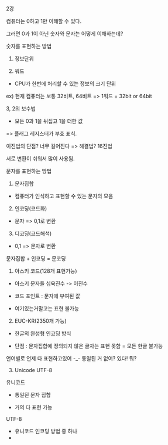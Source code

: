 2강 

컴퓨터는 0하고 1만 이해할 수 있다.

그러면 0과 1이 아닌 숫자와 문자는 어떻게 이해하는데?

 

숫자를 표현하는 방법
1. 정보단위


2. 워드 

- CPU가 한번에 처리할 수 있는 정보의 크기 단위

ex) 현재 컴퓨터는 보통 32비트, 64비트 => 1워드 = 32bit or 64bit

 

3, 2의 보수법

- 모든 0과 1을 뒤집고 1을 더한 값 

=> 플래그 레지스터가 부호 표식.


 

이진법의 단점? 너무 길어진다 => 해결법? 16진법 

서로 변환이 쉬워서 많이 사용됨.

 

문자를 표현하는 방법
1. 문자집합

- 컴퓨터가 인식하고 표현할 수 있는 문자의 모음 

 

2. 인코딩(코드화)

- 문자 => 0,1로 변환

 

3. 디코딩(코드해석)

- 0,1 => 문자로 변환 

 

문자집합 + 인코딩 = 문코딩

1) 아스키 코드(128개 표현가능)

- 아스키 문자들 십육진수 -> 이진수 

- 코드 포인트 : 문자에 부여된 값

- 여기있는거말고는 표현 불가능

 

2) EUC-KR(2350개 가능)

- 한글의 완성형 인코딩 방식 

- 단점 : 문자집합에 정의되지 않은 글자는 표현 못함 = 모든 한글 불가능 

언어별로 언제 다 표현하고있어 -_- 통일된 거 없어? 있다! 뭐? 

3) Unicode UTF-8 

유니코드

- 통일된 문자 집합 

- 거의 다 표현 가능

 UTF-8 

- 유니코드 인코딩 방법 중 하나 
- 
